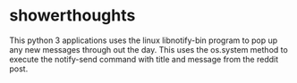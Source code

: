# showerthoughts
This python 3 applications uses the linux libnotify-bin program to pop up any new messages through out the day. This uses the os.system method to execute the notify-send command with title and message from the reddit post.
